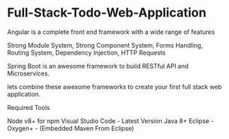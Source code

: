 # Full-Stack-Todo-Web-Application
Angular is a complete front end framework with a wide range of features

Strong Module System,
Strong Component System,
Forms Handling,
Routing System,
Dependency Injection,
HTTP Requests

Spring Boot is an awesome framework to build RESTful API and Microservices.

lets combine these awesome frameworks to create your first full stack web application.


Required Tools

Node v8+ for npm
Visual Studio Code - Latest Version
Java 8+
Eclipse - Oxygen+ - (Embedded Maven From Eclipse)
